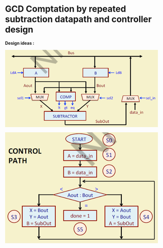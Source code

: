 # GCD Comptation by repeated subtraction datapath and controller design

**Design ideas :**

![plot](./img/img1.PNG)

![plot](./img/img2.PNG)